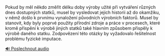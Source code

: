 
Pokud by měl někdo změřit délku doby výroby užité při vytváření různých dnes dostupných statků, musel by vysledovat jejich historii až do okamžiku, v němž došlo k prvnímu vynaložení původních výrobních faktorů. Musel by stanovit, kdy byly poprvé použity přírodní zdroje a práce v procesech, které kromě přispění k výrobě jiných statků také hlavním způsobem přispěly k výrobě daného statku. Zodpovězení této otázky by vyžadovalo řešitelnost problému fyzické imputace.

[🔊 Poslechnout audio](/data/7-paragraphs/audio/chapter_90/para_004-Pokud-by-ml-nkdo-zmit-dlku-doby-vroby-uit.mp3)
